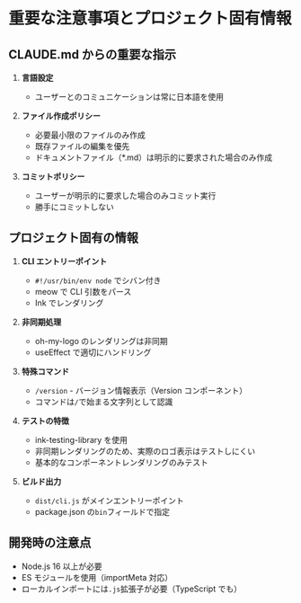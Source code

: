 # 重要な注意事項とプロジェクト固有情報

## CLAUDE.md からの重要な指示

1. **言語設定**

   - ユーザーとのコミュニケーションは常に日本語を使用

2. **ファイル作成ポリシー**

   - 必要最小限のファイルのみ作成
   - 既存ファイルの編集を優先
   - ドキュメントファイル（\*.md）は明示的に要求された場合のみ作成

3. **コミットポリシー**
   - ユーザーが明示的に要求した場合のみコミット実行
   - 勝手にコミットしない

## プロジェクト固有の情報

1. **CLI エントリーポイント**

   - `#!/usr/bin/env node` でシバン付き
   - meow で CLI 引数をパース
   - Ink でレンダリング

2. **非同期処理**

   - oh-my-logo のレンダリングは非同期
   - useEffect で適切にハンドリング

3. **特殊コマンド**

   - `/version` - バージョン情報表示（Version コンポーネント）
   - コマンドは`/`で始まる文字列として認識

4. **テストの特徴**

   - ink-testing-library を使用
   - 非同期レンダリングのため、実際のロゴ表示はテストしにくい
   - 基本的なコンポーネントレンダリングのみテスト

5. **ビルド出力**
   - `dist/cli.js` がメインエントリーポイント
   - package.json の`bin`フィールドで指定

## 開発時の注意点

- Node.js 16 以上が必要
- ES モジュールを使用（importMeta 対応）
- ローカルインポートには`.js`拡張子が必要（TypeScript でも）
